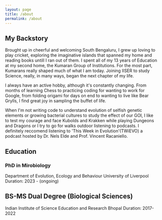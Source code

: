```yaml
---
layout: page
title: /about
permalink: /about
---
```


## My Backstory

Brought up in cheerful and welcoming South Bengaluru, I grew up loving to play cricket, exploring the imaginative islands that spanned my home and reading books untill I ran out of them.
I spent all of my 13 years of Education at my second home, the Kumaran Group of Institutions. For the most part, Kumarans really shaped much of what I am today. Joining IISER to study Science, really, in many ways, began the next chapter of my life.

I always have an active hobby, although it's constantly changing. From months of learning Chess to practicing coding for wanting to work for Google, from folding origami for days on end to wanting to live like Bear Grylls, I find great joy in sampling the buffet of life.

When I'm not writing code to understand evolution of selfish genetic elements or growing bacterial cultures to study the effect of our GOI, I like to test my courage and face Kubolds and Krakken while playing Dungeons and Dragons or I try to go for walks outdoor listening to podcasts. I definitely reccomend listening to 'This Week in Evolution'(TWiEVO) a podcast hosted by Dr. Nels Elde and Prof. Vincent Racaniello. 

## Education

### PhD in Mirobiology
Department of Evolution, Ecology and Behaviour University of Liverpool
Duration: 2023 - (ongoing)

## BS-MS Dual Degree (Biological Sciences)
Indian Institute of Science Education and Research Bhopal
Duration: 2017- 2022
